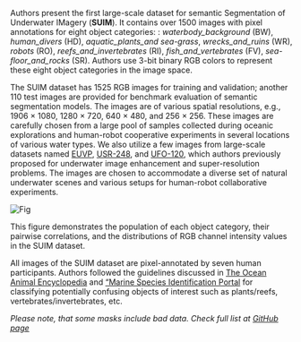 Authors present the first large-scale dataset for semantic Segmentation of Underwater IMagery (**SUIM**). It contains over 1500 images with pixel annotations for eight object categories: : *waterbody_background* (BW), *human_divers* (HD), *aquatic_plants_and sea-grass*, *wrecks_and_ruins* (WR), *robots* (RO), *reefs_and_invertebrates* (RI), *fish_and_vertebrates* (FV), *sea-floor_and_rocks* (SR). Authors use 3-bit binary RGB colors to represent these eight object categories in the image space.

The SUIM dataset has 1525 RGB images for training and validation; another 110 test images are provided for benchmark evaluation of semantic segmentation models. The images are of various spatial resolutions, e.g., 1906 × 1080, 1280 × 720, 640 × 480, and 256 × 256. These images are carefully chosen from a large pool of samples collected during oceanic explorations and human-robot cooperative experiments in several locations of various water types. We also utilize a few images from large-scale datasets named
[EUVP](https://arxiv.org/abs/1903.09766), [USR-248](https://ui.adsabs.harvard.edu/abs/2019arXiv190909437J/abstract), and [UFO-120](https://arxiv.org/abs/2002.01155), which authors previously proposed for underwater image enhancement and super-resolution problems. The images are chosen to accommodate a diverse set of natural underwater scenes and various setups for human-robot collaborative experiments.

![Fig](https://i.ibb.co/GkY2rtH/Screenshot-2023-10-04-064021.png)

This figure demonstrates the population of each object category, their pairwise correlations, and the distributions of RGB channel intensity values in the SUIM dataset.

All images of the SUIM dataset are pixel-annotated by seven human participants. Authors followed the guidelines discussed in [The Ocean Animal Encyclopedia](https://oceana.org/marine-life/) and [“Marine Species Identification Portal](http://species-identification.org/) for classifying potentially confusing objects of interest such as plants/reefs, vertebrates/invertebrates, etc.

<i>Please note, that some masks include bad data. Check full list at [GitHub page](https://github.com/dataset-ninja/suim/blob/main/src/convert.py#L83)</i>
